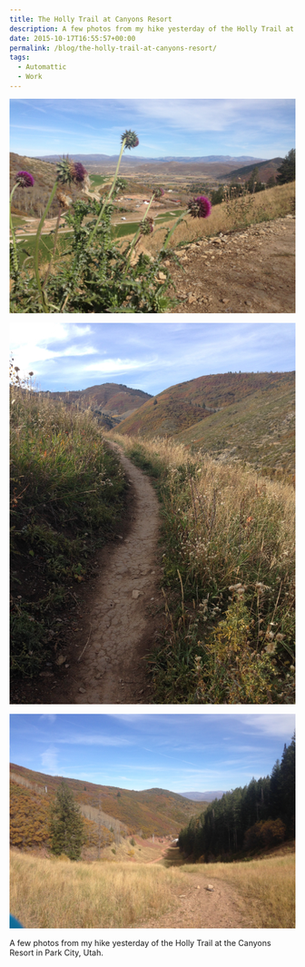 ```yaml
---
title: The Holly Trail at Canyons Resort
description: A few photos from my hike yesterday of the Holly Trail at the Canyons Resort in Park City, Utah.
date: 2015-10-17T16:55:57+00:00
permalink: /blog/the-holly-trail-at-canyons-resort/
tags:
  - Automattic
  - Work
---
```


![Purple flowers on cliff overlooking Canyons Resort.](./grandmeetup2015-2.jpg)

![Holly Trail with a curvy dirt path, overlooking hills.](./grandmeetup2015-3.jpg)

![Holly Trail at Canyons Resort, overlooking a grassy field with mountains in the background.](./grandmeetup2015-4.jpg)

A few photos from my hike yesterday of the Holly Trail at the Canyons Resort in Park City, Utah.
